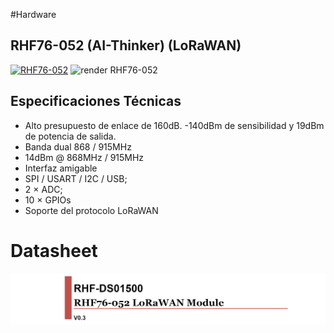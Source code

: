 #Hardware 

## RHF76-052 (AI-Thinker) (LoRaWAN)

[![RHF76-052](https://img.shields.io/badge/RHF76_052-006699?style=for-the-badge&logo=Wikiquote&logoColor=white&labelColor=000000&?logoWidth=40)](https://github.com/St3v3n-4n4/AnaPi_IoT/tree/main/Hardware/RHF76-052%20-%20LoraWAN)
![render RHF76-052](img/render_3D_2.png)




## **Especificaciones Técnicas**
- Alto presupuesto de enlace de 160dB. -140dBm de sensibilidad y 19dBm de potencia de salida.
- Banda dual 868 / 915MHz
- 14dBm @ 868MHz / 915MHz
- Interfaz amigable
- SPI / USART / I2C / USB;
- 2 × ADC;
- 10 × GPIOs
- Soporte del protocolo LoRaWAN

# Datasheet

[![datasheet.pdf](Datasheet/presentacio_datasheet.png)](https://github.com/St3v3n-4n4/Anapy_IoT/blob/main/Hardware/RHF76-052%20-%20LoraWAN/Datasheet/ai-thinker_rhf-76-052_hardware_design_guide_v03_.pdf)

